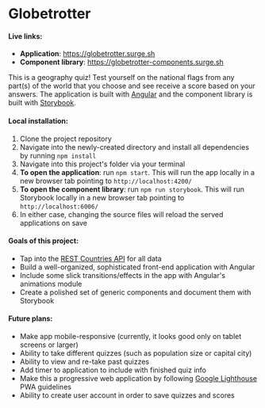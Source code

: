 # Globetrotter

#### Live links:

- **Application**: https://globetrotter.surge.sh
- **Component library**: https://globetrotter-components.surge.sh

This is a geography quiz! Test yourself on the national flags from any part(s) of the world that you choose and see receive a score based on your answers. The application is built with [Angular](https://angular.io/) and the component library is built with [Storybook](https://storybook.js.org/).

#### Local installation:

1. Clone the project repository
1. Navigate into the newly-created directory and install all dependencies by running `npm install`
1. Navigate into this project's folder via your terminal
1. **To open the application**: run `npm start`. This will run the app locally in a new browser tab pointing to `http://localhost:4200/`
1. **To open the component library**: run `npm run storybook`. This will run Storybook locally in a new browser tab pointing to `http://localhost:6006/`
1. In either case, changing the source files will reload the served applications on save

#### Goals of this project:

- Tap into the [REST Countries API](https://restcountries.eu) for all data
- Build a well-organized, sophisticated front-end application with Angular
- Include some slick transitions/effects in the app with Angular's animations module
- Create a polished set of generic components and document them with Storybook

#### Future plans:

- Make app mobile-responsive (currently, it looks good only on tablet screens or larger)
- Ability to take different quizzes (such as population size or capital city)
- Ability to view and re-take past quizzes
- Add timer to application to include with finished quiz info
- Make this a progressive web application by following [Google Lighthouse](https://developers.google.com/web/tools/lighthouse/) PWA guidelines
- Ability to create user account in order to save quizzes and scores
